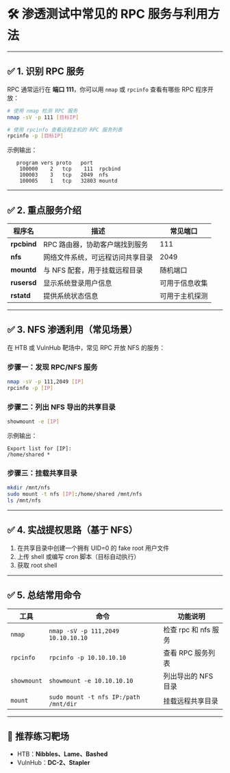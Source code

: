 
# 🛠️ 渗透测试中常见的 RPC 服务与利用方法

---

## ✅ 1. 识别 RPC 服务

RPC 通常运行在 **端口 111**，你可以用 `nmap` 或 `rpcinfo` 查看有哪些 RPC 程序开放：

```bash
# 使用 nmap 检测 RPC 服务
nmap -sV -p 111 [目标IP]

# 使用 rpcinfo 查看远程主机的 RPC 服务列表
rpcinfo -p [目标IP]
```

示例输出：
```
   program vers proto   port
    100000    2   tcp    111  rpcbind
    100003    3   tcp   2049  nfs
    100005    1   tcp   32803 mountd
```

---

## ✅ 2. 重点服务介绍

| 程序名     | 描述                             | 常见端口 |
|------------|----------------------------------|----------|
| **rpcbind** | RPC 路由器，协助客户端找到服务   | 111      |
| **nfs**     | 网络文件系统，可远程访问共享目录 | 2049     |
| **mountd**  | 与 NFS 配套，用于挂载远程目录    | 随机端口 |
| **rusersd** | 显示系统登录用户信息             | 可用于信息收集 |
| **rstatd**  | 提供系统状态信息                 | 可用于主机探测 |

---

## ✅ 3. NFS 渗透利用（常见场景）

在 HTB 或 VulnHub 靶场中，常见 RPC 开放 NFS 的服务：

### 步骤一：发现 RPC/NFS 服务
```bash
nmap -sV -p 111,2049 [IP]
rpcinfo -p [IP]
```

### 步骤二：列出 NFS 导出的共享目录
```bash
showmount -e [IP]
```

示例输出：
```
Export list for [IP]:
/home/shared *
```

### 步骤三：挂载共享目录
```bash
mkdir /mnt/nfs
sudo mount -t nfs [IP]:/home/shared /mnt/nfs
ls /mnt/nfs
```

---

## ✅ 4. 实战提权思路（基于 NFS）

1. 在共享目录中创建一个拥有 UID=0 的 fake root 用户文件
2. 上传 shell 或编写 cron 脚本（目标自动执行）
3. 获取 root shell

---

## ✅ 5. 总结常用命令

| 工具        | 命令                                  | 功能说明                 |
|-------------|----------------------------------------|--------------------------|
| `nmap`      | `nmap -sV -p 111,2049 10.10.10.10`     | 检查 rpc 和 nfs 服务     |
| `rpcinfo`   | `rpcinfo -p 10.10.10.10`               | 查看 RPC 服务列表        |
| `showmount` | `showmount -e 10.10.10.10`             | 列出导出的 NFS 目录      |
| `mount`     | `sudo mount -t nfs IP:/path /mnt/dir` | 挂载远程共享目录         |

---

## 🎯 推荐练习靶场

- HTB：**Nibbles、Lame、Bashed**
- VulnHub：**DC-2、Stapler**

